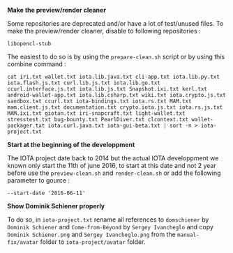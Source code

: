 **Make the preview/render cleaner**

Some repositories are deprecated and/or have a lot of test/unused files.
To make the preview/render cleaner, disable to following repositories :

`libopencl-stub`

The easiest to do so is by using the `prepare-clean.sh` script or by using this combine command :

`cat iri.txt wallet.txt iota.lib.java.txt cli-app.txt iota.lib.py.txt iota.flash.js.txt curl.lib.js.txt iota.lib.go.txt ccurl.interface.js.txt iota.lib.js.txt Snapshot.ixi.txt kerl.txt android-wallet-app.txt iota.lib.csharp.txt wiki.txt iota.crypto.js.txt sandbox.txt ccurl.txt iota-bindings.txt iota.rs.txt MAM.txt mam.client.js.txt documentation.txt crypto.iota.js.txt iota.rs.js.txt MAM.ixi.txt giotan.txt iri-snapcraft.txt light-wallet.txt stresstest.txt bug-bounty.txt PearlDiver.txt clcontext.txt wallet-packager.txt iota.curl.java.txt iota-gui-beta.txt | sort -n > iota-project.txt`

**Start at the beginning of the developpment**

The IOTA project date back to 2014 but the actual IOTA developpment we known only start the 11th of june 2016, to start at this date and not 2 year before use the `preview-clean.sh` and `render-clean.sh` or add the following parameter to gource :

`--start-date '2016-06-11'`

**Show Dominik Schiener properly**

To do so, in `iota-project.txt` rename all references to `domschiener` by `Dominik Schiener` and `Come-from-Beyond` by `Sergey Ivancheglo` and copy `Dominik Schiener.png` and `Sergey Ivancheglo.png` from the `manual-fix/avatar` folder to `iota-project/avatar` folder.
